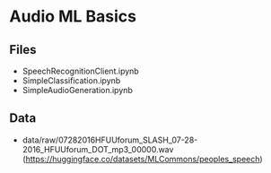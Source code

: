 # Audio ML Basics 

## Files
- SpeechRecognitionClient.ipynb
- SimpleClassification.ipynb
- SimpleAudioGeneration.ipynb

## Data
- data/raw/07282016HFUUforum_SLASH_07-28-2016_HFUUforum_DOT_mp3_00000.wav (https://huggingface.co/datasets/MLCommons/peoples_speech)
